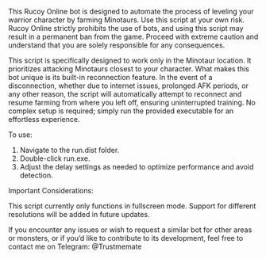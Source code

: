 This Rucoy Online bot is designed to automate the process of leveling your warrior character by farming Minotaurs. Use this script at your own risk. Rucoy Online strictly prohibits the use of bots, and using this script may result in a permanent ban from the game. Proceed with extreme caution and understand that you are solely responsible for any consequences.

This script is specifically designed to work only in the Minotaur location. It prioritizes attacking Minotaurs closest to your character. What makes this bot unique is its built-in reconnection feature. In the event of a disconnection, whether due to internet issues, prolonged AFK periods, or any other reason, the script will automatically attempt to reconnect and resume farming from where you left off, ensuring uninterrupted training. No complex setup is required; simply run the provided executable for an effortless experience.

To use:

  1. Navigate to the run.dist folder.
  2. Double-click run.exe.
  3. Adjust the delay settings as needed to optimize performance and avoid detection.

Important Considerations:

  This script currently only functions in fullscreen mode. Support for different resolutions will be added in future updates.
  
If you encounter any issues or wish to request a similar bot for other areas or monsters, or if you’d like to contribute to its development, feel free to contact me on Telegram: @Trustmemate
